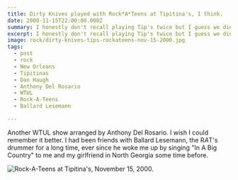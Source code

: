 ```yaml
---
title: Dirty Knives played with Rock*A*Teens at Tipitina's, I think.
date: 2000-11-15T22:00:00.000Z
summary: I honestly don't recall playing Tip's twice but I guess we did.
excerpt: I honestly don't recall playing Tip's twice but I guess we did.
image: rock/dirty-knives-tips-rockateens-nov-15-2000.jpg
tags:
  - post 
  - rock
  - New Orleans
  - Tipitinas
  - Dan Haugh
  - Anthony Del Rosario
  - WTUL
  - Rock-A-Teens
  - Ballard Lesemann

---
```


Another WTUL show arranged by Anthony Del Rosario. I wish I could remember it better. I had been friends with Ballard Lesemann, the R*A*T's drummer for a long time, ever since he woke me up by singing "In A Big Country" to me and my girlfriend in North Georgia some time before.

![Rock-A-Teens at Tipitina's, November 15, 2000.](/static/img/rock/dirty-knives-tips-rockateens-nov-15-2000.jpg "Rock*A*Teens at Tipitina's, November 15, 2000.")
